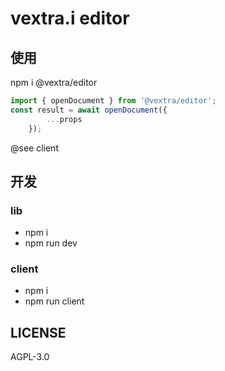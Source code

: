 # vextra.i editor

## 使用
npm i @vextra/editor

```ts
import { openDocument } from '@vextra/editor';
const result = await openDocument({
        ...props
    });
```

@see client

## 开发
### lib
* npm i </br>
* npm run dev

### client
* npm i </br>
* npm run client

## LICENSE
AGPL-3.0
